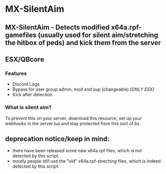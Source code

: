 # MX-SilentAim

## MX-SilentAim - Detects modified x64a.rpf-gamefiles (usually used for silent aim/stretching the hitbox of peds) and kick them from the server
## ESX/QBcore

### Features
- Discord Logs 
- Bypass for user group admin, mod and sup (changeable) *(ONLY ESX)*
- Kick after detection

### What is silent aim?
To prevent this on your server, download this resource,
set up your webhooks in the server.lua and stay protected from this sort of bs.

## deprecation notice/keep in mind:
- there have been released some new x64a.rpf files, which is not detected by this script.
- mostly people still use the "old" x64a.rpf-streching files, which is indeed detected by this script.
